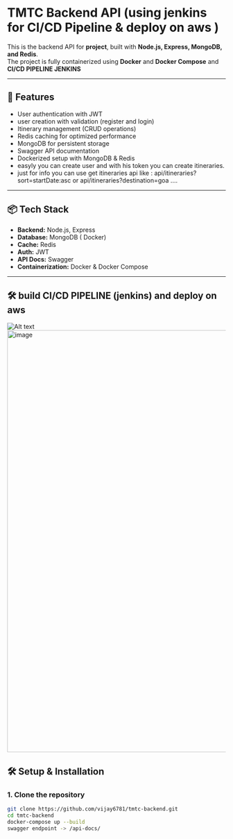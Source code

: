 # TMTC Backend API (using jenkins for CI/CD Pipeline & deploy on aws )

This is the backend API for **project**, built with **Node.js, Express, MongoDB, and Redis**.  
The project is fully containerized using **Docker** and **Docker Compose** and **CI/CD PIPELINE JENKINS**

---

## 🚀 Features
- User authentication with JWT
- user creation with validation (register and login)
- Itinerary management (CRUD operations)
- Redis caching for optimized performance
- MongoDB for persistent storage
- Swagger API documentation
- Dockerized setup with MongoDB & Redis
- easyly you can create user and with his token you can create itineraries.
- just for info you can use get itineraries api like : api/itineraries?sort=startDate:asc or api/itineraries?destination=goa ....

---

## 📦 Tech Stack
- **Backend:** Node.js, Express
- **Database:** MongoDB ( Docker)
- **Cache:** Redis
- **Auth:** JWT
- **API Docs:** Swagger
- **Containerization:** Docker & Docker Compose

---
## 🛠️ build CI/CD PIPELINE (jenkins) and deploy on aws

![Alt text](https://github.com/user-attachments/assets/d1a280f5-ff99-4840-aec1-dc27f42c1834)
<img width="1544" height="973" alt="image" src="https://github.com/user-attachments/assets/0026f07d-d429-4cdd-a12f-d45ab73455f1" />



## 🛠️ Setup & Installation

### 1. Clone the repository
```bash
git clone https://github.com/vijay6781/tmtc-backend.git
cd tmtc-backend
docker-compose up --build
swagger endpoint -> /api-docs/


